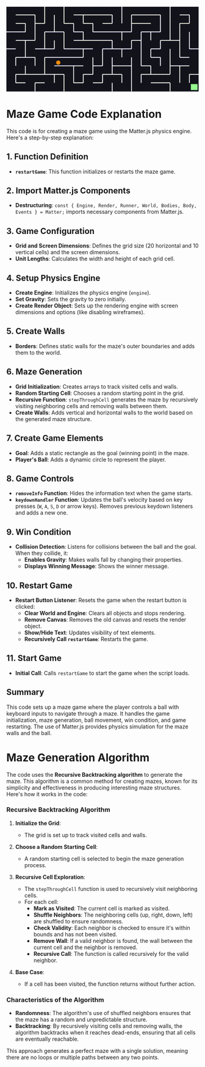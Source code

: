 ![preview-gif](preview.gif)

# Maze Game Code Explanation

This code is for creating a maze game using the Matter.js physics engine. Here's a step-by-step explanation:

## 1. Function Definition
- **`restartGame`**: This function initializes or restarts the maze game.

## 2. Import Matter.js Components
- **Destructuring**: `const { Engine, Render, Runner, World, Bodies, Body, Events } = Matter;` imports necessary components from Matter.js.

## 3. Game Configuration
- **Grid and Screen Dimensions**: Defines the grid size (20 horizontal and 10 vertical cells) and the screen dimensions.
- **Unit Lengths**: Calculates the width and height of each grid cell.

## 4. Setup Physics Engine
- **Create Engine**: Initializes the physics engine (`engine`).
- **Set Gravity**: Sets the gravity to zero initially.
- **Create Render Object**: Sets up the rendering engine with screen dimensions and options (like disabling wireframes).

## 5. Create Walls
- **Borders**: Defines static walls for the maze's outer boundaries and adds them to the world.

## 6. Maze Generation
- **Grid Initialization**: Creates arrays to track visited cells and walls.
- **Random Starting Cell**: Chooses a random starting point in the grid.
- **Recursive Function**: `stepThroughCell` generates the maze by recursively visiting neighboring cells and removing walls between them.
- **Create Walls**: Adds vertical and horizontal walls to the world based on the generated maze structure.

## 7. Create Game Elements
- **Goal**: Adds a static rectangle as the goal (winning point) in the maze.
- **Player's Ball**: Adds a dynamic circle to represent the player.

## 8. Game Controls
- **`removeInfo` Function**: Hides the information text when the game starts.
- **`keydownHandler` Function**: Updates the ball's velocity based on key presses (`W`, `A`, `S`, `D` or arrow keys). Removes previous keydown listeners and adds a new one.

## 9. Win Condition
- **Collision Detection**: Listens for collisions between the ball and the goal. When they collide, it:
  - **Enables Gravity**: Makes walls fall by changing their properties.
  - **Displays Winning Message**: Shows the winner message.

## 10. Restart Game
- **Restart Button Listener**: Resets the game when the restart button is clicked:
  - **Clear World and Engine**: Clears all objects and stops rendering.
  - **Remove Canvas**: Removes the old canvas and resets the render object.
  - **Show/Hide Text**: Updates visibility of text elements.
  - **Recursively Call `restartGame`**: Restarts the game.

## 11. Start Game
- **Initial Call**: Calls `restartGame` to start the game when the script loads.

## Summary
This code sets up a maze game where the player controls a ball with keyboard inputs to navigate through a maze. It handles the game initialization, maze generation, ball movement, win condition, and game restarting. The use of Matter.js provides physics simulation for the maze walls and the ball.


# Maze Generation Algorithm

The code uses the **Recursive Backtracking algorithm** to generate the maze. This algorithm is a common method for creating mazes, known for its simplicity and effectiveness in producing interesting maze structures. Here's how it works in the code:

### Recursive Backtracking Algorithm

1. **Initialize the Grid**: 
   - The grid is set up to track visited cells and walls.

2. **Choose a Random Starting Cell**:
   - A random starting cell is selected to begin the maze generation process.

3. **Recursive Cell Exploration**:
   - The `stepThroughCell` function is used to recursively visit neighboring cells.
   - For each cell:
     - **Mark as Visited**: The current cell is marked as visited.
     - **Shuffle Neighbors**: The neighboring cells (up, right, down, left) are shuffled to ensure randomness.
     - **Check Validity**: Each neighbor is checked to ensure it's within bounds and has not been visited.
     - **Remove Wall**: If a valid neighbor is found, the wall between the current cell and the neighbor is removed.
     - **Recursive Call**: The function is called recursively for the valid neighbor.

4. **Base Case**:
   - If a cell has been visited, the function returns without further action.

### Characteristics of the Algorithm

- **Randomness**: The algorithm's use of shuffled neighbors ensures that the maze has a random and unpredictable structure.
- **Backtracking**: By recursively visiting cells and removing walls, the algorithm backtracks when it reaches dead-ends, ensuring that all cells are eventually reachable.

This approach generates a perfect maze with a single solution, meaning there are no loops or multiple paths between any two points.
